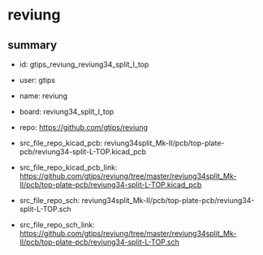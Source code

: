 # reviung
 
## summary 
* id: gtips_reviung_reviung34_split_l_top
* user: gtips
* name: reviung
* board: reviung34_split_l_top
* repo: https://github.com/gtips/reviung
* src_file_repo_kicad_pcb: reviung34split_Mk-II/pcb/top-plate-pcb/reviung34-split-L-TOP.kicad_pcb
* src_file_repo_kicad_pcb_link: https://github.com/gtips/reviung/tree/master/reviung34split_Mk-II/pcb/top-plate-pcb/reviung34-split-L-TOP.kicad_pcb


* src_file_repo_sch: reviung34split_Mk-II/pcb/top-plate-pcb/reviung34-split-L-TOP.sch
* src_file_repo_sch_link: https://github.com/gtips/reviung/tree/master/reviung34split_Mk-II/pcb/top-plate-pcb/reviung34-split-L-TOP.sch






